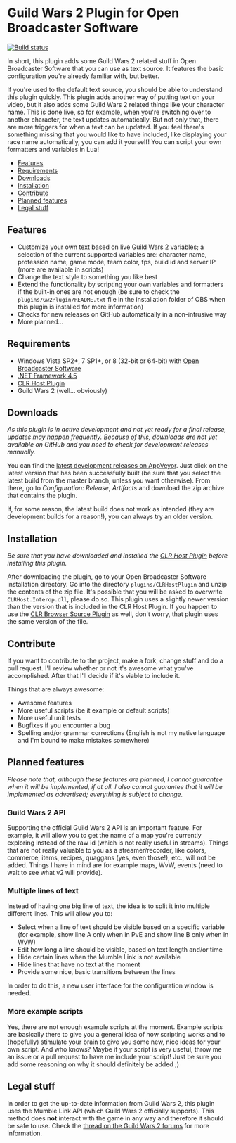 # Guild Wars 2 Plugin for Open Broadcaster Software
[![Build status](https://ci.appveyor.com/api/projects/status/r46833nfb6cf76jk?svg=true)](https://ci.appveyor.com/project/Archomeda/obs-gw2-plugin)

In short, this plugin adds some Guild Wars 2 related stuff in Open Broadcaster
Software that you can use as text source. It features the basic configuration
you're already familiar with, but better.

If you're used to the default text source, you should be able to understand this
plugin quickly. This plugin adds another way of putting text on your video, but
it also adds some Guild Wars 2 related things like your character name. This is
done live, so for example, when you're switching over to another character, the
text updates automatically. But not only that, there are more triggers for when
a text can be updated. If you feel there's something missing that you would like
to have included, like displaying your race name automatically, you can add it
yourself! You can script your own formatters and variables in Lua!

- [Features](#features)
- [Requirements](#requirements)
- [Downloads](#downloads)
- [Installation](#installation)
- [Contribute](#contribute)
- [Planned features](#planned-features)
- [Legal stuff](#legal-stuff)


## Features
- Customize your own text based on live Guild Wars 2 variables; a selection of
the current supported variables are: character name, profession name, game mode,
team color, fps, build id and server IP (more are available in scripts)
- Change the text style to something you like best
- Extend the functionality by scripting your own variables and formatters if the
built-in ones are not enough (be sure to check the
`plugins/Gw2Plugin/README.txt` file in the installation folder of OBS when this
plugin is installed for more information)
- Checks for new releases on GitHub automatically in a non-intrusive way
- More planned...


## Requirements
- Windows Vista SP2+, 7 SP1+, or 8 (32-bit or 64-bit) with [Open Broadcaster
Software](https://obsproject.com/)
- [.NET Framework 4.5](http://www.microsoft.com/download/details.aspx?id=30653)
- [CLR Host Plugin](https://obsproject.com/forum/resources/clr-host-plugin.21/)
- Guild Wars 2 (well... obviously)


## Downloads
*As this plugin is in active development and not yet ready for a final release,
updates may happen frequently. Because of this, downloads are not yet available
on GitHub and you need to check for development releases manually.*

You can find the [latest development releases on AppVeyor](https://ci.appveyor.com/project/Archomeda/obs-gw2-plugin/history).
Just click on the latest version that has been successfully built (be sure that
you select the latest build from the master branch, unless you want otherwise).
From there, go to *Configuration: Release*, *Artifacts* and download the zip
archive that contains the plugin.

If, for some reason, the latest build does not work as intended (they are
development builds for a reason!), you can always try an older version.


## Installation
*Be sure that you have downloaded and installed the
[CLR Host Plugin](https://obsproject.com/forum/resources/clr-host-plugin.21/)
before installing this plugin.*

After downloading the plugin, go to your Open Broadcaster Software installation
directory. Go into the directory `plugins/CLRHostPlugin` and unzip the
contents of the zip file. It's possible that you will be asked to overwrite
`CLRHost.Interop.dll`, please do so. This plugin uses a slightly newer version
than the version that is included in the CLR Host Plugin. If you happen to use
the [CLR Browser Source Plugin](https://obsproject.com/forum/resources/clr-browser-source-plugin.22/)
as well, don't worry, that plugin uses the same version of the file.


## Contribute
If you want to contribute to the project, make a fork, change stuff and do a
pull request. I'll review whether or not it's awesome what you've accomplished.
After that I'll decide if it's viable to include it.

Things that are always awesome:
- Awesome features
- More useful scripts (be it example or default scripts)
- More useful unit tests
- Bugfixes if you encounter a bug
- Spelling and/or grammar corrections (English is not my native language and I'm
bound to make mistakes somewhere)


## Planned features
*Please note that, although these features are planned, I cannot guarantee when
it will be implemented, if at all. I also cannot guarantee that it will be
implemented as advertised; everything is subject to change.*

### Guild Wars 2 API
Supporting the official Guild Wars 2 API is an important feature. For example,
it will allow you to get the name of a map you're currently exploring instead of
the raw id (which is not really useful in streams). Things that are not really
valuable to you as a streamer/recorder, like colors, commerce, items, recipes,
quaggans (yes, even those!), etc., will not be added. Things I have in mind are
for example maps, WvW, events (need to wait to see what v2 will provide).

### Multiple lines of text
Instead of having one big line of text, the idea is to split it into multiple
different lines. This will allow you to:
- Select when a line of text should be visible based on a specific variable (for
example, show line A only when in PvE and show line B only when in WvW)
- Edit how long a line should be visible, based on text length and/or time
- Hide certain lines when the Mumble Link is not available
- Hide lines that have no text at the moment
- Provide some nice, basic transitions between the lines

In order to do this, a new user interface for the configuration window is
needed.

### More example scripts
Yes, there are not enough example scripts at the moment. Example scripts are
basically there to give you a general idea of how scripting works and to
(hopefully) stimulate your brain to give you some new, nice ideas for your own
script. And who knows? Maybe if your script is very useful, throw me an issue or
a pull request to have me include your script! Just be sure you add some
reasoning on why it should definitely be added ;)


## Legal stuff
In order to get the up-to-date information from Guild Wars 2, this plugin uses the Mumble Link API (which Guild Wars 2 officially supports). This method does **not** interact with the game in any way and therefore it should be safe to use. Check the [thread on the Guild Wars 2 forums](https://forum-en.guildwars2.com/forum/community/api/Map-API-Mumble-Mashup/first#post2256444) for more information.
